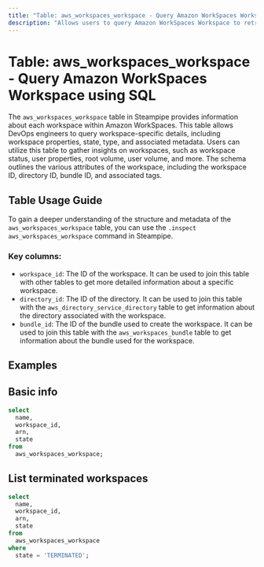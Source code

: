```yaml
---
title: "Table: aws_workspaces_workspace - Query Amazon WorkSpaces Workspace using SQL"
description: "Allows users to query Amazon WorkSpaces Workspace to retrieve details about each workspace in the AWS account."
---
```


# Table: aws_workspaces_workspace - Query Amazon WorkSpaces Workspace using SQL

The `aws_workspaces_workspace` table in Steampipe provides information about each workspace within Amazon WorkSpaces. This table allows DevOps engineers to query workspace-specific details, including workspace properties, state, type, and associated metadata. Users can utilize this table to gather insights on workspaces, such as workspace status, user properties, root volume, user volume, and more. The schema outlines the various attributes of the workspace, including the workspace ID, directory ID, bundle ID, and associated tags.

## Table Usage Guide

To gain a deeper understanding of the structure and metadata of the `aws_workspaces_workspace` table, you can use the `.inspect aws_workspaces_workspace` command in Steampipe.

### Key columns:

- `workspace_id`: The ID of the workspace. It can be used to join this table with other tables to get more detailed information about a specific workspace.
- `directory_id`: The ID of the directory. It can be used to join this table with the `aws_directory_service_directory` table to get information about the directory associated with the workspace.
- `bundle_id`: The ID of the bundle used to create the workspace. It can be used to join this table with the `aws_workspaces_bundle` table to get information about the bundle used for the workspace.

## Examples

## Basic info

```sql
select
  name,
  workspace_id,
  arn,
  state
from
  aws_workspaces_workspace;
```


## List terminated workspaces

```sql
select
  name,
  workspace_id,
  arn,
  state
from
  aws_workspaces_workspace
where
  state = 'TERMINATED';
```
